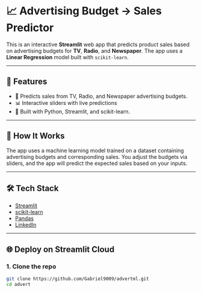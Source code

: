 # 📈 Advertising Budget → Sales Predictor

This is an interactive **Streamlit** web app that predicts product sales based on advertising budgets for **TV**, **Radio**, and **Newspaper**. The app uses a **Linear Regression** model built with `scikit-learn`.

---

## 🚀 Features

- 🔮 Predicts sales from TV, Radio, and Newspaper advertising budgets.
- 📊 Interactive sliders with live predictions
- 🧪 Built with Python, Streamlit, and scikit-learn.

---

## 🧠 How It Works

The app uses a machine learning model trained on a dataset containing advertising budgets and corresponding sales. You adjust the budgets via sliders, and the app will predict the expected sales based on your inputs.

---

## 🛠️ Tech Stack

- [Streamlit](https://streamlit.io/)
- [scikit-learn](https://scikit-learn.org/)
- [Pandas](https://pandas.pydata.org/)
- [LinkedIn](https://www.linkedin.com/in/gabriel-moses-67168119b/)

---

## 🌐 Deploy on Streamlit Cloud

### 1. Clone the repo

```bash
git clone https://github.com/Gabriel9009/advertml.git
cd advert
